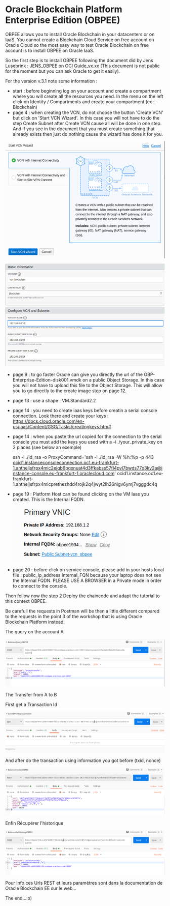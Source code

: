 # Oracle Blockchain Platform Enterprise Edition (OBPEE)

OBPEE allows you to install Oracle Blockchain in your datacenters or on IaaS. You cannot create a Blockchain Cloud Service on free account on Oracle Cloud so the most easy way to test Oracle Blockchain on free account is to install OBPEE on Oracle IaaS. 

So the first step is to install OBPEE following the document did by Jens Lusebrink : JENS_OBPEE on OCI Guide_vx.xx (This document is not public for the moment but you can ask Oracle to get it easily).

For the version v.3.1 note some information :

- start : before beginning log on your account and create a compartment where you will create all the resources you need. In the menu on the left click on Identity / Compartments and create your compartment (ex : Blockchain)
- page 4 : when creating the VCN, do not choose the button 'Create VCN' but click on 'Start VCN Wizard'. In this case you will not have to do the step Create Subnet after Create VCN cause all will be done in one step.  And if you see in the document that you must create something that already exists then just do nothing cause the wizard has done it for you.

![create vcn](images/11-obpee.png)

![create vcn](images/11-obpee2.png)

- page 9 : to go faster Oracle can give you directly the url of the OBP-Enterprise-Edition-disk001.vmdk on a public Object Storage. In this case you will not have to upload this file to the Object Storage. This will allow you to go directly to the create image step on page 12.

- page 13 : use a shape : VM.Standard2.2

- page 14 : you need to create iaas keys before creatin a serial console connection. Look there and create your keys : https://docs.cloud.oracle.com/en-us/iaas/Content/GSG/Tasks/creatingkeys.htm#

- page 14 : when you paste the url copied for the connection to the serial console you must add the keys you used with a -i ./your_private_key on 2 places (see below an exemple)

  ssh -i ./id_rsa -o ProxyCommand='ssh -i ./id_rsa -W %h:%p -p 443 ocid1.instanceconsoleconnection.oc1.eu-frankfurt-1.antheljsfrpx4mic2ejqb6pqxnuat4d3ffkabss57fl4pvl7bwds77x3ky2a@instance-console.eu-frankfurt-1.oraclecloud.com' ocid1.instance.oc1.eu-frankfurt-1.antheljsfrpx4micprethezhdd4rojk2q4jwyt2lh26nigv6ymj7vgggdc4q

- page 19 : Platform Host can be found clicking on the VM Iaas you created. This is the Internal FQDN.

  ![Fqdn](images/11-obpee3.png)

- page 20 : before click on service console, please add in your hosts local file : public_ip_address Internal_FQN because your laptop does not see the Internal FQDN. PLEASE USE A BROWSER in a Private mode in order to connect to the console. 

Then follow now the step 2 Deploy the chaincode and adapt the tutorial to this context OBPEE.

Be carefull the requests in Postman will be then a little different compared to the requests in the point  3 of the workshop that is using Oracle Blockchain Platform instead.

The query on the account A

![Query](images/11-obpee4.png)

The Transfer from A to B

First get a Transaction Id

![Query](images/11-obpee5.png)

And after do the transaction using information you got before (txid, nonce)

![Query](images/11-obpee6.png)

Enfin Récupérer l'historique

![Query](images/11-obpee7.png)

Pour Info ces Urls REST et leurs paramètres sont dans la documentation de Oracle Blockchain EE sur le web...

The end...:o) 



